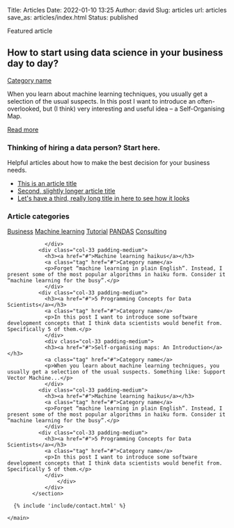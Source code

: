 Title: Articles
Date: 2022-01-10 13:25
Author: david
Slug: articles
url: articles
save_as: articles/index.html
Status: published

<main id="articles-tutorials">
		  <section id="splash">
			<div class="container">
				<p class="text-pre-heading text-centered">Featured article</p>
				<h1 class="text-centered">How to start using data science in your business day to day?</h1>
				<div class="text-centered padding-medium"><a class="tag" href="#">Category name</a></div>
				<p class="text-centered">When you learn about machine learning techniques, you usually get a selection of the usual suspects. In this post I want to introduce an often-overlooked, but (I think) very interesting and useful idea – a Self-Organising Map.</p>
				<div class="text-centered"><a href="#solutions" class="button button-outline">Read more</a></div>
			 </div>
		</section>
		  <section id="articles">
			<div class="container">
			<div class="flex-container wrap">
				<div class="col-66 highlight-box">
					<h3>Thinking of hiring a data person?
Start here.</h3>
				<p>
					Helpful articles about how to make the best decision for your business needs.
					</p>
					<ul>
						<li>
							<a href="#">This is an article title</a>
						</li>
						<li>
							<a href="#">Second, slightly longer article title</a>
						</li>
						<li>
							<a href="#">Let's have a third, really long title in here to see how it looks</a>
						</li>
					</ul>
				</div>
			  <div class="col-33 lowlight-box padding-large">
				<h3>Article categories</h3>
				<nobr><a class="tag" href="#">Business</a></nobr>
				  <nobr><a class="tag" href="#">Machine learning</a></nobr>
				  <nobr><a class="tag" href="#">Tutorial</a></nobr>
				  <nobr><a class="tag" href="#">PANDAS</a></nobr>
				  <nobr><a class="tag" href="#">Consulting</a></nobr>
				
				</div>
			  <div class="col-33 padding-medium">
				<h3><a href="#">Machine learning haikus</a></h3>
				<a class="tag" href="#">Category name</a>
				<p>Forget “machine learning in plain English”. Instead, I present some of the most popular algorithms in haiku form. Consider it “machine learning for the busy”.</p>
				</div>
			  <div class="col-33 padding-medium">
				<h3><a href="#">5 Programming Concepts for Data Scientists</a></h3>
				<a class="tag" href="#">Category name</a>
				<p>In this post I want to introduce some software development concepts that I think data scientists would benefit from. Specifically 5 of them.</p>
				</div>
				<div class="col-33 padding-medium">
				<h3><a href="#">Self-organising maps: An Introduction</a></h3>
				<a class="tag" href="#">Category name</a>
				<p>When you learn about machine learning techniques, you usually get a selection of the usual suspects. Something like: Support Vector Machine...</p>
				</div>
			  <div class="col-33 padding-medium">
				<h3><a href="#">Machine learning haikus</a></h3>
				<a class="tag" href="#">Category name</a>
				<p>Forget “machine learning in plain English”. Instead, I present some of the most popular algorithms in haiku form. Consider it “machine learning for the busy”.</p>
				</div>
			  <div class="col-33 padding-medium">
				<h3><a href="#">5 Programming Concepts for Data Scientists</a></h3>
				<a class="tag" href="#">Category name</a>
				<p>In this post I want to introduce some software development concepts that I think data scientists would benefit from. Specifically 5 of them.</p>
				</div>
					</div>
				</div>
			</section>
			
	  {% include 'include/contact.html' %}
	  
	</main>